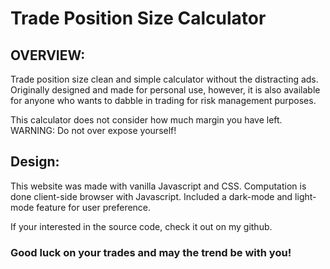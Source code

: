 # Trade Position Size Calculator
## OVERVIEW:
Trade position size clean and simple calculator without the distracting ads.  
Originally designed and made for personal use, however, it is also 
available for anyone who wants to dabble in trading for risk management purposes.

This calculator does not consider how much margin you have left.  
WARNING: Do not over expose yourself!

## Design:
This website was made with vanilla Javascript and CSS.
Computation is done client-side browser with Javascript.
Included a dark-mode and light-mode feature for user preference.

If your interested in the source code, check it out on my github.


### Good luck on your trades and may the trend be with you!